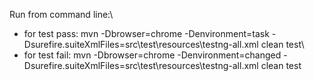 Run from command line:\
* for test pass: mvn -Dbrowser=chrome -Denvironment=task -Dsurefire.suiteXmlFiles=src\test\resources\testng-all.xml clean test\
* for test fail: mvn -Dbrowser=chrome -Denvironment=changed -Dsurefire.suiteXmlFiles=src\test\resources\testng-all.xml clean test